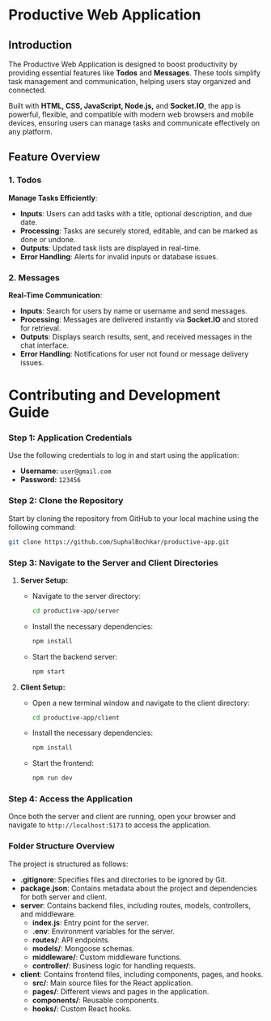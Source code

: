 # Productive Web Application

## Introduction

The Productive Web Application is designed to boost productivity by providing essential features like **Todos** and **Messages**. These tools simplify task management and communication, helping users stay organized and connected.

Built with **HTML, CSS, JavaScript, Node.js,** and **Socket.IO**, the app is powerful, flexible, and compatible with modern web browsers and mobile devices, ensuring users can manage tasks and communicate effectively on any platform.

## Feature Overview

### 1. Todos

**Manage Tasks Efficiently**:  
- **Inputs**: Users can add tasks with a title, optional description, and due date.  
- **Processing**: Tasks are securely stored, editable, and can be marked as done or undone.  
- **Outputs**: Updated task lists are displayed in real-time.  
- **Error Handling**: Alerts for invalid inputs or database issues.

### 2. Messages

**Real-Time Communication**:  
- **Inputs**: Search for users by name or username and send messages.  
- **Processing**: Messages are delivered instantly via **Socket.IO** and stored for retrieval.  
- **Outputs**: Displays search results, sent, and received messages in the chat interface.  
- **Error Handling**: Notifications for user not found or message delivery issues.  


# Contributing and Development Guide

### Step 1: Application Credentials
Use the following credentials to log in and start using the application:

- **Username:** `user@gmail.com`
- **Password:** `123456`

### Step 2: Clone the Repository
Start by cloning the repository from GitHub to your local machine using the following command:

```bash
git clone https://github.com/SuphalBochkar/productive-app.git
```

### Step 3: Navigate to the Server and Client Directories

1. **Server Setup:**
   - Navigate to the server directory:
     ```bash
     cd productive-app/server
     ```
   - Install the necessary dependencies:
     ```bash
     npm install
     ```
   - Start the backend server:
     ```bash
     npm start
     ```

2. **Client Setup:**
   - Open a new terminal window and navigate to the client directory:
     ```bash
     cd productive-app/client
     ```
   - Install the necessary dependencies:
     ```bash
     npm install
     ```
   - Start the frontend:
     ```bash
     npm run dev
     ```

### Step 4: Access the Application
Once both the server and client are running, open your browser and navigate to `http://localhost:5173` to access the application.

### Folder Structure Overview

The project is structured as follows:

- **.gitignore**: Specifies files and directories to be ignored by Git.
- **package.json**: Contains metadata about the project and dependencies for both server and client.
- **server**: Contains backend files, including routes, models, controllers, and middleware.
  - **index.js**: Entry point for the server.
  - **.env**: Environment variables for the server.
  - **routes/**: API endpoints.
  - **models/**: Mongoose schemas.
  - **middleware/**: Custom middleware functions.
  - **controller/**: Business logic for handling requests.
- **client**: Contains frontend files, including components, pages, and hooks.
  - **src/**: Main source files for the React application.
  - **pages/**: Different views and pages in the application.
  - **components/**: Reusable components.
  - **hooks/**: Custom React hooks.

